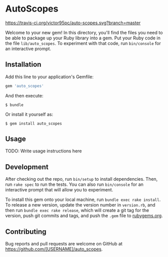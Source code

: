 # AutoScopes
https://travis-ci.org/victor95pc/auto-scopes.svg?branch=master

Welcome to your new gem! In this directory, you'll find the files you need to be able to package up your Ruby library into a gem. Put your Ruby code in the file `lib/auto_scopes`. To experiment with that code, run `bin/console` for an interactive prompt.

## Installation

Add this line to your application's Gemfile:

```ruby
gem 'auto_scopes'
```

And then execute:

    $ bundle

Or install it yourself as:

    $ gem install auto_scopes

## Usage

TODO: Write usage instructions here

## Development

After checking out the repo, run `bin/setup` to install dependencies. Then, run `rake spec` to run the tests. You can also run `bin/console` for an interactive prompt that will allow you to experiment.

To install this gem onto your local machine, run `bundle exec rake install`. To release a new version, update the version number in `version.rb`, and then run `bundle exec rake release`, which will create a git tag for the version, push git commits and tags, and push the `.gem` file to [rubygems.org](https://rubygems.org).

## Contributing

Bug reports and pull requests are welcome on GitHub at https://github.com/[USERNAME]/auto_scopes.

